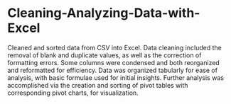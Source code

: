 # Cleaning-Analyzing-Data-with-Excel
Cleaned and sorted data from CSV into Excel. Data cleaning included the removal of blank and duplicate values, as well as the correction of formatting errors. Some columns were condensed and both reorganized and reformatted for efficiency. Data was organized tabularly for ease of analysis, with basic formulae used for initial insights. Further analysis was accomplished via the creation and sorting of pivot tables with corresponding pivot charts, for visualization.
